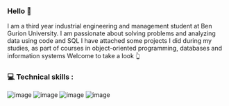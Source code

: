 ### Hello 👋

<!--
**gilbiton1/gilbiton1** is a ✨ _special_ ✨ repository because its `README.md` (this file) appears on your GitHub profile.


-->
I am a third year industrial engineering and management student at Ben Gurion University.
I am passionate about solving problems and analyzing data using code and SQL
I have attached some projects I did during my studies, as part of courses in object-oriented programming, databases and information systems
Welcome to take a look :point_up_2:

### 💻 Technical skills : 
![image](https://user-images.githubusercontent.com/116487988/220427839-bb6ecc14-41dd-47da-af37-47fdc05f579e.png) ![image](https://user-images.githubusercontent.com/116487988/220427881-50896349-42ee-4e79-811e-f93675eb1765.png) 
![image](https://user-images.githubusercontent.com/116487988/220428065-f1ed7e59-45f4-4181-812f-64662b416edf.png)
![image](https://user-images.githubusercontent.com/116487988/220428124-0ebc4566-97e1-4253-b0c6-e3f1f0d51fdb.png)


